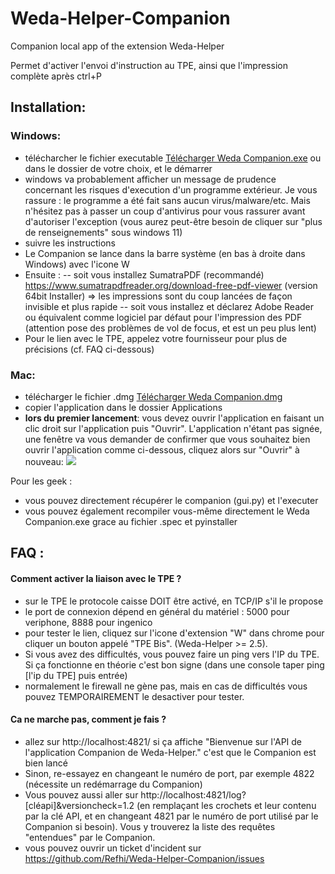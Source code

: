 # Weda-Helper-Companion

Companion local app of the extension Weda-Helper

Permet d'activer l'envoi d'instruction au TPE, ainsi que l'impression complète après ctrl+P

## Installation:
### Windows:
- télécharcher le fichier executable [Télécharger Weda Companion.exe](https://github.com/Refhi/Weda-Helper-Companion/releases/latest/download/Weda.Companion.exe) ou dans le dossier de votre choix, et le démarrer
- windows va probablement afficher un message de prudence concernant les risques d'execution d'un programme extérieur. Je vous rassure : le programme a été fait sans aucun virus/malware/etc. Mais n'hésitez pas à passer un coup d'antivirus pour vous rassurer avant d'autoriser l'exception (vous aurez peut-être besoin de cliquer sur "plus de renseignements" sous windows 11)
- suivre les instructions
- Le Companion se lance dans la barre système (en bas à droite dans Windows) avec l'icone W
- Ensuite :
-- soit vous installez SumatraPDF (recommandé) https://www.sumatrapdfreader.org/download-free-pdf-viewer (version 64bit Installer) => les impressions sont du coup lancées de façon invisible et plus rapide
-- soit vous installez et déclarez Adobe Reader ou équivalent comme logiciel par défaut pour l'impression des PDF (attention pose des problèmes de vol de focus, et est un peu plus lent)
- Pour le lien avec le TPE, appelez votre fournisseur pour plus de précisions (cf. FAQ ci-dessous)

### Mac:
- télécharger le fichier .dmg [Télécharger Weda Companion.dmg](https://github.com/Refhi/Weda-Helper-Companion/releases/latest/download/Weda.Companion.dmg)
- copier l'application dans le dossier Applications
- **lors du premier lancement**: vous devez ouvrir l'application en faisant un clic droit sur l'application puis "Ouvrir". L'application n'étant pas signée, une fenêtre va vous demander de confirmer que vous souhaitez bien ouvrir l'application comme ci-dessous, cliquez alors sur "Ouvrir" à nouveau:
![](https://i.ibb.co/zFnXvfB/Capture-d-e-cran-2024-05-28-a-22-08-38-copie.jpg)

Pour les geek :
- vous pouvez directement récupérer le companion (gui.py) et l'executer
- vous pouvez également recompiler vous-même directement le Weda Companion.exe grace au fichier .spec et pyinstaller

## FAQ :
#### Comment activer la liaison avec le TPE ?
- sur le TPE le protocole caisse DOIT être activé, en TCP/IP s'il le propose
- le port de connexion dépend en général du matériel : 5000 pour veriphone, 8888 pour ingenico
- pour tester le lien, cliquez sur l'icone d'extension "W" dans chrome pour cliquer un bouton appelé "TPE Bis". (Weda-Helper >= 2.5).
- Si vous avez des difficultés, vous pouvez faire un ping vers l'IP du TPE. Si ça fonctionne en théorie c'est bon signe (dans une console taper ping [l'ip du TPE] puis entrée)
- normalement le firewall ne gène pas, mais en cas de difficultés vous pouvez TEMPORAIREMENT le desactiver pour tester.

#### Ca ne marche pas, comment je fais ?
- allez sur http://localhost:4821/ si ça affiche "Bienvenue sur l'API de l'application Companion de Weda-Helper." c'est que le Companion est bien lancé
- Sinon, re-essayez en changeant le numéro de port, par exemple 4822 (nécessite un redémarrage du Companion)
- Vous pouvez aussi aller sur http://localhost:4821/log?[cléapi]&versioncheck=1.2 (en remplaçant les crochets et leur contenu par la clé API, et en changeant 4821 par le numéro de port utilisé par le Companion si besoin). Vous y trouverez la liste des requêtes "entendues" par le Companion.
- vous pouvez ouvrir un ticket d'incident sur https://github.com/Refhi/Weda-Helper-Companion/issues